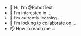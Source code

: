 - 👋 Hi, I’m @RobotText
- 👀 I’m interested in ...
- 🌱 I’m currently learning ...
- 💞️ I’m looking to collaborate on ...
- 📫 How to reach me ...

<!---
RobotText/RobotText is a ✨ special ✨ repository because its `README.md` (this file) appears on your GitHub profile.
You can click the Preview link to take a look at your changes.
--->
